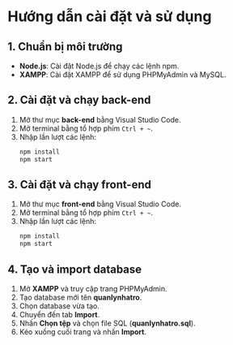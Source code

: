 # Hướng dẫn cài đặt và sử dụng

## 1. Chuẩn bị môi trường
- **Node.js**: Cài đặt Node.js để chạy các lệnh npm.
- **XAMPP**: Cài đặt XAMPP để sử dụng PHPMyAdmin và MySQL.

## 2. Cài đặt và chạy back-end
1. Mở thư mục **back-end** bằng Visual Studio Code.
2. Mở terminal bằng tổ hợp phím `Ctrl + ~`.
3. Nhập lần lượt các lệnh:
    ```bash
   npm install
   npm start

## 3. Cài đặt và chạy front-end
1. Mở thư mục **front-end** bằng Visual Studio Code.
2. Mở terminal bằng tổ hợp phím `Ctrl + ~`.
3. Nhập lần lượt các lệnh:
    ```bash
   npm install
   npm start

## 4. Tạo và import database
1. Mở **XAMPP** và truy cập trang PHPMyAdmin.
2. Tạo database mới tên **quanlynhatro**.
3. Chọn database vừa tạo.
4. Chuyển đến tab **Import**.
5. Nhấn **Chọn tệp** và chọn file SQL (**quanlynhatro.sql**).
6. Kéo xuống cuối trang và nhấn **Import**.


